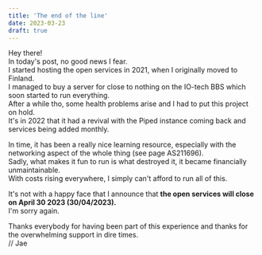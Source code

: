 ```yaml
---
title: 'The end of the line'
date: 2023-03-23
draft: true
---
```


Hey there!  
In today's post, no good news I fear.  
I started hosting the open services in 2021, when I originally moved to Finland.  
I managed to buy a server for close to nothing on the IO-tech BBS which soon started to run everything.  
After a while tho, some health problems arise and I had to put this project on hold.  
It's in 2022 that it had a revival with the Piped instance coming back and services being added monthly.

In time, it has been a really nice learning resource, especially with the networking aspect of the whole thing (see page AS211696).  
Sadly, what makes it fun to run is what destroyed it, it became financially unmaintainable.  
With costs rising everywhere, I simply can't afford to run all of this.

It's not with a happy face that I announce that **the open services will close on April 30 2023 (30/04/2023).**  
I'm sorry again.

Thanks everybody for having been part of this experience and thanks for the overwhelming support in dire times.  
// Jae

